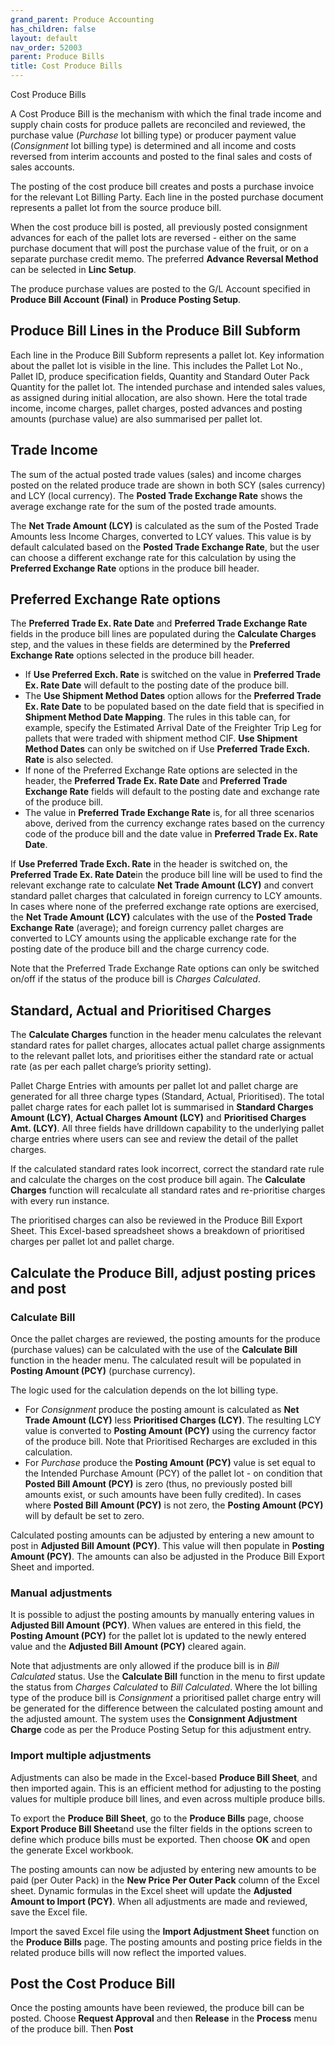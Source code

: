 ```yaml
---
grand_parent: Produce Accounting
has_children: false
layout: default
nav_order: 52003
parent: Produce Bills
title: Cost Produce Bills
---
```


Cost Produce Bills

A Cost Produce Bill is the mechanism with which the final trade income and supply chain costs for produce pallets are reconciled and reviewed, the purchase value (*Purchase* lot billing type) or producer payment value (*Consignment* lot billing type) is determined and all income and costs reversed from interim accounts and posted to the final sales and costs of sales accounts.




The posting of the cost produce bill creates and posts a purchase invoice for the relevant Lot Billing Party. Each line in the posted purchase document represents a pallet lot from the source produce bill.




When the cost produce bill is posted, all previously posted consignment advances for each of the pallet lots are reversed - either on the same purchase document that will post the purchase value of the fruit, or on a separate purchase credit memo. The preferred **Advance Reversal Method** can be selected in **Linc Setup**.




The produce purchase values are posted to the G/L Account specified in **Produce Bill Account (Final)** in **Produce Posting Setup**.




Produce Bill Lines in the Produce Bill Subform
----------------------------------------------

Each line in the Produce Bill Subform represents a pallet lot. Key information about the pallet lot is visible in the line. This includes the Pallet Lot No., Pallet ID, produce specification fields, Quantity and Standard Outer Pack Quantity for the pallet lot. The intended purchase and intended sales values, as assigned during initial allocation, are also shown. Here the total trade income, income charges, pallet charges, posted advances and posting amounts (purchase value) are also summarised per pallet lot.




Trade Income
------------

The sum of the actual posted trade values (sales) and income charges posted on the related produce trade are shown in both SCY (sales currency) and LCY (local currency). The **Posted Trade Exchange Rate** shows the average exchange rate for the sum of the posted trade amounts.




The **Net Trade Amount (LCY)** is calculated as the sum of the Posted Trade Amounts less Income Charges, converted to LCY values. This value is by default calculated based on the **Posted Trade Exchange Rate**, but the user can choose a different exchange rate for this calculation by using the **Preferred Exchange Rate** options in the produce bill header.




Preferred Exchange Rate options
-------------------------------

The **Preferred Trade Ex. Rate Date** and **Preferred Trade Exchange Rate** fields in the produce bill lines are populated during the **Calculate Charges** step, and the values in these fields are determined by the **Preferred Exchange Rate** options selected in the produce bill header.

* If **Use Preferred Exch. Rate** is switched on the value in **Preferred Trade Ex. Rate Date** will default to the posting date of the produce bill.
* The **Use Shipment Method Dates** option allows for the **Preferred Trade Ex. Rate Date** to be populated based on the date field that is specified in **Shipment Method Date Mapping**. The rules in this table can, for example, specify the Estimated Arrival Date of the Freighter Trip Leg for pallets that were traded with shipment method CIF. **Use Shipment Method Dates** can only be switched on if Use **Preferred Trade Exch. Rate** is also selected.
* If none of the Preferred Exchange Rate options are selected in the header, the **Preferred Trade Ex. Rate Date** and **Preferred Trade Exchange Rate** fields will default to the posting date and exchange rate of the produce bill.
* The value in **Preferred Trade Exchange Rate** is, for all three scenarios above, derived from the currency exchange rates based on the currency code of the produce bill and the date value in **Preferred Trade Ex. Rate Date**.

If **Use Preferred Trade Exch. Rate** in the header is switched on, the **Preferred Trade Ex. Rate Date**in the produce bill line will be used to find the relevant exchange rate to calculate **Net Trade Amount (LCY)** and convert standard pallet charges that calculated in foreign currency to LCY amounts. In cases where none of the preferred exchange rate options are exercised, the **Net Trade Amount (LCY)** calculates with the use of the **Posted Trade Exchange Rate** (average); and foreign currency pallet charges are converted to LCY amounts using the applicable exchange rate for the posting date of the produce bill and the charge currency code.




Note that the Preferred Trade Exchange Rate options can only be switched on/off if the status of the produce bill is *Charges Calculated*.




Standard, Actual and Prioritised Charges
----------------------------------------

The **Calculate Charges** function in the header menu calculates the relevant standard rates for pallet charges, allocates actual pallet charge assignments to the relevant pallet lots, and prioritises either the standard rate or actual rate (as per each pallet charge’s priority setting).




Pallet Charge Entries with amounts per pallet lot and pallet charge are generated for all three charge types (Standard, Actual, Prioritised). The total pallet charge rates for each pallet lot is summarised in **Standard Charges Amount (LCY)**, **Actual Charges Amount (LCY)** and **Prioritised Charges Amt. (LCY)**. All three fields have drilldown capability to the underlying pallet charge entries where users can see and review the detail of the pallet charges.




If the calculated standard rates look incorrect, correct the standard rate rule and calculate the charges on the cost produce bill again. The **Calculate Charges** function will recalculate all standard rates and re-prioritise charges with every run instance.




The prioritised charges can also be reviewed in the Produce Bill Export Sheet. This Excel-based spreadsheet shows a breakdown of prioritised charges per pallet lot and pallet charge.




Calculate the Produce Bill, adjust posting prices and post
----------------------------------------------------------

### **Calculate Bill**

Once the pallet charges are reviewed, the posting amounts for the produce (purchase values) can be calculated with the use of the **Calculate Bill** function in the header menu. The calculated result will be populated in **Posting Amount (PCY)** (purchase currency).




The logic used for the calculation depends on the lot billing type.

* For *Consignment* produce the posting amount is calculated as **Net Trade Amount (LCY)** less **Prioritised Charges (LCY)**. The resulting LCY value is converted to **Posting Amount (PCY)** using the currency factor of the produce bill. Note that Prioritised Recharges are excluded in this calculation.
* For *Purchase* produce the **Posting Amount (PCY)** value is set equal to the Intended Purchase Amount (PCY) of the pallet lot - on condition that **Posted Bill Amount (PCY)** is zero (thus, no previously posted bill amounts exist, or such amounts have been fully credited). In cases where **Posted Bill Amount (PCY)** is not zero, the **Posting Amount (PCY)** will by default be set to zero.




Calculated posting amounts can be adjusted by entering a new amount to post in **Adjusted Bill Amount (PCY)**. This value will then populate in **Posting Amount (PCY)**. The amounts can also be adjusted in the Produce Bill Export Sheet and imported.




### **Manual adjustments**

It is possible to adjust the posting amounts by manually entering values in **Adjusted Bill Amount (PCY)**. When values are entered in this field, the **Posting Amount (PCY)** for the pallet lot is updated to the newly entered value and the **Adjusted Bill Amount (PCY)** cleared again.




Note that adjustments are only allowed if the produce bill is in *Bill Calculated* status. Use the **Calculate Bill** function in the menu to first update the status from *Charges Calculated* to *Bill Calculated*. Where the lot billing type of the produce bill is *Consignment* a prioritised pallet charge entry will be generated for the difference between the calculated posting amount and the adjusted amount. The system uses the **Consignment Adjustment Charge** code as per the Produce Posting Setup for this adjustment entry.




### **Import multiple adjustments**

Adjustments can also be made in the Excel-based **Produce Bill Sheet**, and then imported again. This is an efficient method for adjusting to the posting values for multiple produce bill lines, and even across multiple produce bills.




To export the **Produce Bill Sheet**, go to the **Produce Bills** page, choose **Export Produce Bill Sheet**and use the filter fields in the options screen to define which produce bills must be exported. Then choose **OK** and open the generate Excel workbook.




The posting amounts can now be adjusted by entering new amounts to be paid (per Outer Pack) in the **New Price Per Outer Pack** column of the Excel sheet. Dynamic formulas in the Excel sheet will update the **Adjusted Amount to Import (PCY)**. When all adjustments are made and reviewed, save the Excel file.




Import the saved Excel file using the **Import Adjustment Sheet** function on the **Produce Bills** page. The posting amounts and posting price fields in the related produce bills will now reflect the imported values.




Post the Cost Produce Bill
--------------------------

Once the posting amounts have been reviewed, the produce bill can be posted. Choose **Request Approval** and then **Release** in the **Process** menu of the produce bill. Then **Post**